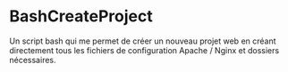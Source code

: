 BashCreateProject
=================

Un script bash qui me permet de créer un nouveau projet web en créant directement tous les fichiers de configuration Apache / Nginx et dossiers nécessaires.
